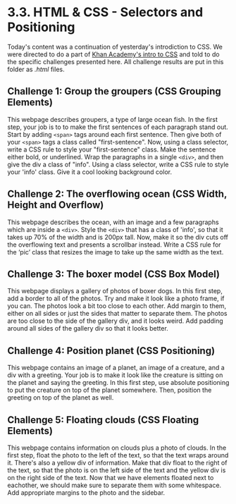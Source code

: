 # 3.3. HTML & CSS - Selectors and Positioning
Today's content was a continuation of yesterday's introdiction to CSS. We were directed to do a part of [Khan Academy's intro to CSS](https://pt.khanacademy.org/computing/computer-programming/html-css/intro-to-css/pt/css-basics) and told to do the specific challenges presented here. All challenge results are put in this folder as _.html_ files.

## Challenge 1: Group the groupers (CSS Grouping Elements)

This webpage describes groupers, a type of large ocean fish. In the first step, your job is to to make the first sentences of each paragraph stand out. Start by adding `<span>` tags around each first sentence. Then give both of your `<span>` tags a class called "first-sentence". 
Now, using a class selector, write a CSS rule to style your "first-sentence" class. Make the sentence either bold, or underlined.
Wrap the paragraphs in a single `<div>`, and then give the div a class of "info".
Using a class selector, write a CSS rule to style your 'info' class. Give it a cool looking background color.

## Challenge 2: The overflowing ocean (CSS Width, Height and Overflow)

This webpage describes the ocean, with an image and a few paragraphs which are inside a `<div>`. Style the `<div>` that has a class of 'info', so that it takes up 70% of the width and is 200px tall. Now, make it so the div cuts off the overflowing text and presents a scrollbar instead. Write a CSS rule for the ‘pic’ class that resizes the image to take up the same width as the text.


## Challenge 3: The boxer model (CSS Box Model)

This webpage displays a gallery of photos of boxer dogs. In this first step, add a border to all of the photos. Try and make it look like a photo frame, if you can. The photos look a bit too close to each other. Add margin to them, either on all sides or just the sides that matter to separate them. The photos are too close to the side of the gallery div, and it looks weird. Add padding around all sides of the gallery div so that it looks better.

## Challenge 4: Position planet (CSS Positioning)

This webpage contains an image of a planet, an image of a creature, and a div with a greeting. Your job is to make it look like the creature is sitting on the planet and saying the greeting. In this first step, use absolute positioning to put the creature on top of the planet somewhere. Then, position the greeting on top of the planet as well.

## Challenge 5: Floating clouds (CSS Floating Elements)

This webpage contains information on clouds plus a photo of clouds. In the first step, float the photo to the left of the text, so that the text wraps around it. There's also a yellow div of information. Make that div float to the right of the text, so that the photo is on the left side of the text and the yellow div is on the right side of the text. Now that we have elements floated next to eachother, we should make sure to separate them with some whitespace. Add appropriate margins to the photo and the sidebar.
